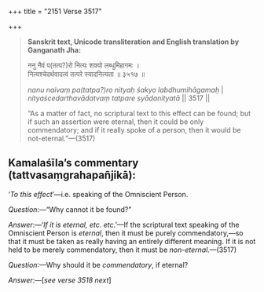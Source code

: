 +++
title = "2151 Verse 3517"

+++
> **Sanskrit text, Unicode transliteration and English translation by Ganganath Jha:** 
>
> ननु नैवं प(तत्प?)रो नित्यः शक्यो लब्धुमिहागमः ।  
> नित्यश्चेदर्थवादत्वं तत्परे स्यादनित्यता ॥ ३५१७ ॥ 
>
> *nanu naivaṃ pa(tatpa?)ro nityaḥ śakyo labdhumihāgamaḥ* \|  
> *nityaścedarthavādatvaṃ tatpare syādanityatā* \|\| 3517 \|\| 
>
> “As a matter of fact, no scriptural text to this effect can be found; but if such an assertion were eternal, then it could be only commendatory; and if it really spoke of a person, then it would be not-eternal.”—(3517)



## Kamalaśīla’s commentary (tattvasaṃgrahapañjikā):

‘*To this effect*’—i.e. speaking of the Omniscient Person.

*Question*:—“Why cannot it be found?”

*Answer*:—‘*If* *it is eternal, etc. etc*.’—If the scriptural text speaking of the Omniscient Person is *eternal*, then it must be purely commendatory,—so that it must be taken as really having an entirely different meaning. If it is not held to be merely commendatory, then it must be *non-eternal*.—(3517)

*Question*:—Why should it be *commendatory*, if eternal?

*Answer*:—[*see verse 3518 next*]


